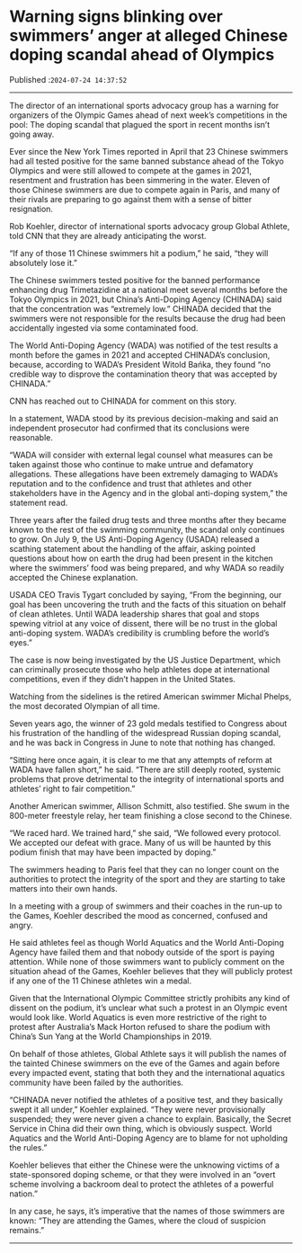 # Warning signs blinking over swimmers’ anger at alleged Chinese doping scandal ahead of Olympics

Published :`2024-07-24 14:37:52`

---

The director of an international sports advocacy group has a warning for organizers of the Olympic Games ahead of next week’s competitions in the pool: The doping scandal that plagued the sport in recent months isn’t going away.

Ever since the New York Times reported in April that 23 Chinese swimmers had all tested positive for the same banned substance ahead of the Tokyo Olympics and were still allowed to compete at the games in 2021, resentment and frustration has been simmering in the water. Eleven of those Chinese swimmers are due to compete again in Paris, and many of their rivals are preparing to go against them with a sense of bitter resignation.

Rob Koehler, director of international sports advocacy group Global Athlete, told CNN that they are already anticipating the worst.

“If any of those 11 Chinese swimmers hit a podium,” he said, “they will absolutely lose it.”

The Chinese swimmers tested positive for the banned performance enhancing drug Trimetazidine at a national meet several months before the Tokyo Olympics in 2021, but China’s Anti-Doping Agency (CHINADA) said that the concentration was “extremely low.” CHINADA decided that the swimmers were not responsible for the results because the drug had been accidentally ingested via some contaminated food.

The World Anti-Doping Agency (WADA) was notified of the test results a month before the games in 2021 and accepted CHINADA’s conclusion, because, according to WADA’s President Witold Bańka, they found “no credible way to disprove the contamination theory that was accepted by CHINADA.”

CNN has reached out to CHINADA for comment on this story.

In a statement, WADA stood by its previous decision-making and said an independent prosecutor had confirmed that its conclusions were reasonable.

“WADA will consider with external legal counsel what measures can be taken against those who continue to make untrue and defamatory allegations. These allegations have been extremely damaging to WADA’s reputation and to the confidence and trust that athletes and other stakeholders have in the Agency and in the global anti-doping system,” the statement read.

Three years after the failed drug tests and three months after they became known to the rest of the swimming community, the scandal only continues to grow. On July 9, the US Anti-Doping Agency (USADA) released a scathing statement about the handling of the affair, asking pointed questions about how on earth the drug had been present in the kitchen where the swimmers’ food was being prepared, and why WADA so readily accepted the Chinese explanation.

USADA CEO Travis Tygart concluded by saying, “From the beginning, our goal has been uncovering the truth and the facts of this situation on behalf of clean athletes. Until WADA leadership shares that goal and stops spewing vitriol at any voice of dissent, there will be no trust in the global anti-doping system. WADA’s credibility is crumbling before the world’s eyes.”

The case is now being investigated by the US Justice Department, which can criminally prosecute those who help athletes dope at international competitions, even if they didn’t happen in the United States.

Watching from the sidelines is the retired American swimmer Michal Phelps, the most decorated Olympian of all time.

Seven years ago, the winner of 23 gold medals testified to Congress about his frustration of the handling of the widespread Russian doping scandal, and he was back in Congress in June to note that nothing has changed.

“Sitting here once again, it is clear to me that any attempts of reform at WADA have fallen short,” he said. “There are still deeply rooted, systemic problems that prove detrimental to the integrity of international sports and athletes’ right to fair competition.”

Another American swimmer, Allison Schmitt, also testified. She swum in the 800-meter freestyle relay, her team finishing a close second to the Chinese.

“We raced hard. We trained hard,” she said, “We followed every protocol. We accepted our defeat with grace. Many of us will be haunted by this podium finish that may have been impacted by doping.”

The swimmers heading to Paris feel that they can no longer count on the authorities to protect the integrity of the sport and they are starting to take matters into their own hands.

In a meeting with a group of swimmers and their coaches in the run-up to the Games, Koehler described the mood as concerned, confused and angry.

He said athletes feel as though World Aquatics and the World Anti-Doping Agency have failed them and that nobody outside of the sport is paying attention. While none of those swimmers want to publicly comment on the situation ahead of the Games, Koehler believes that they will publicly protest if any one of the 11 Chinese athletes win a medal.

Given that the International Olympic Committee strictly prohibits any kind of dissent on the podium, it’s unclear what such a protest in an Olympic event would look like. World Aquatics is even more restrictive of the right to protest after Australia’s Mack Horton refused to share the podium with China’s Sun Yang at the World Championships in 2019.

On behalf of those athletes, Global Athlete says it will publish the names of the tainted Chinese swimmers on the eve of the Games and again before every impacted event, stating that both they and the international aquatics community have been failed by the authorities.

“CHINADA never notified the athletes of a positive test, and they basically swept it all under,” Koehler explained. “They were never provisionally suspended; they were never given a chance to explain. Basically, the Secret Service in China did their own thing, which is obviously suspect. World Aquatics and the World Anti-Doping Agency are to blame for not upholding the rules.”

Koehler believes that either the Chinese were the unknowing victims of a state-sponsored doping scheme, or that they were involved in an “overt scheme involving a backroom deal to protect the athletes of a powerful nation.”

In any case, he says, it’s imperative that the names of those swimmers are known: “They are attending the Games, where the cloud of suspicion remains.”

---


